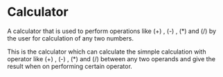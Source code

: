 # Calculator             
A calculator that is used to perform operations like (+) , (-) , (*) and (/) by the user for calculation of any two numbers.
                                 
This is the calculator which can calculate the simnple calculation with operator like (+) , (-) , (*) and (/) between any
two operands and give the result when on performing certain operator.
